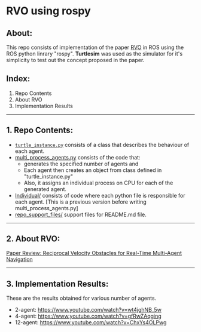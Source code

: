 # RVO using rospy

## About:
This repo consists of implementation of the paper [RVO]() in ROS using the ROS python linrary "rospy". **Turtlesim** was used as the simulator for it's simplicity to test out the concept proposed in the paper.

## Index:
1. Repo Contents
2. About RVO
3. Implementation Results

---

## 1. Repo Contents:
- [`turtle_instance.py`]() consists of a class that describes the behaviour of each agent.
- [multi_process_agents.py]() consists of the code that:
  - generates the specified number of agents and
  - Each agent then creates an object from class defined in "turtle_instance.py"
  - Also, it assigns an individual process on CPU for each of the generated agent.
- [Individual/]() consists of code where each python file is responsible for each agent. [This is a previous version before writing multi_process_agents.py]
- [repo_support_files/]() support files for README.md file.

---

## 2. About RVO:

[Paper Review: Reciprocal Velocity Obstacles for Real-Time Multi-Agent Navigation](https://medium.com/@suraj2596/paper-review-reciprocal-velocity-obstacles-for-real-time-multi-agent-navigation-aaf6adbedefd)

---

## 3. Implementation Results:

These are the results obtained for various number of agents.
- 2-agent: https://www.youtube.com/watch?v=wt4jghNB_5w
- 4-agent: https://www.youtube.com/watch?v=gfRwZAqging
- 12-agent: https://www.youtube.com/watch?v=ChxYs4OLPwg

